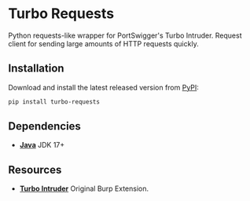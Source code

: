 # Turbo Requests
Python requests-like wrapper for PortSwigger's Turbo Intruder. Request client for sending large amounts of HTTP requests quickly.

## Installation
Download and install the latest released version from [PyPI](https://pypi.python.org/pypi/):

```bash
pip install turbo-requests
```


## Dependencies
- **[Java](https://www.oracle.com/java/technologies/downloads/)** JDK 17+

## Resources
- **[Turbo Intruder](https://github.com/PortSwigger/turbo-intruder)** Original Burp Extension.
